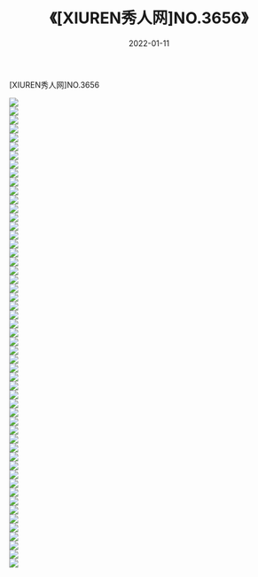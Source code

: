 ﻿---
layout: post
title:  《[XIUREN秀人网]NO.3656》
date:   2022-01-11
img: http://pic.660000.xyz/1:/秀人网/秀人网第04部分/[XIUREN秀人网]NO.3656/000.jpg
categories: [美女, 清纯, 唯美]
---

[XIUREN秀人网]NO.3656

 ![](http://pic.660000.xyz/1:/秀人网/秀人网第04部分/[XIUREN秀人网]NO.3656/001.jpg) <br>![](http://pic.660000.xyz/1:/秀人网/秀人网第04部分/[XIUREN秀人网]NO.3656/002.jpg) <br>![](http://pic.660000.xyz/1:/秀人网/秀人网第04部分/[XIUREN秀人网]NO.3656/003.jpg) <br>![](http://pic.660000.xyz/1:/秀人网/秀人网第04部分/[XIUREN秀人网]NO.3656/004.jpg) <br>![](http://pic.660000.xyz/1:/秀人网/秀人网第04部分/[XIUREN秀人网]NO.3656/005.jpg) <br>![](http://pic.660000.xyz/1:/秀人网/秀人网第04部分/[XIUREN秀人网]NO.3656/006.jpg) <br>![](http://pic.660000.xyz/1:/秀人网/秀人网第04部分/[XIUREN秀人网]NO.3656/007.jpg) <br>![](http://pic.660000.xyz/1:/秀人网/秀人网第04部分/[XIUREN秀人网]NO.3656/008.jpg) <br>![](http://pic.660000.xyz/1:/秀人网/秀人网第04部分/[XIUREN秀人网]NO.3656/009.jpg) <br>![](http://pic.660000.xyz/1:/秀人网/秀人网第04部分/[XIUREN秀人网]NO.3656/010.jpg) <br>![](http://pic.660000.xyz/1:/秀人网/秀人网第04部分/[XIUREN秀人网]NO.3656/011.jpg) <br>![](http://pic.660000.xyz/1:/秀人网/秀人网第04部分/[XIUREN秀人网]NO.3656/012.jpg) <br>![](http://pic.660000.xyz/1:/秀人网/秀人网第04部分/[XIUREN秀人网]NO.3656/013.jpg) <br>![](http://pic.660000.xyz/1:/秀人网/秀人网第04部分/[XIUREN秀人网]NO.3656/014.jpg) <br>![](http://pic.660000.xyz/1:/秀人网/秀人网第04部分/[XIUREN秀人网]NO.3656/015.jpg) <br>![](http://pic.660000.xyz/1:/秀人网/秀人网第04部分/[XIUREN秀人网]NO.3656/016.jpg) <br>![](http://pic.660000.xyz/1:/秀人网/秀人网第04部分/[XIUREN秀人网]NO.3656/017.jpg) <br>![](http://pic.660000.xyz/1:/秀人网/秀人网第04部分/[XIUREN秀人网]NO.3656/018.jpg) <br>![](http://pic.660000.xyz/1:/秀人网/秀人网第04部分/[XIUREN秀人网]NO.3656/019.jpg) <br>![](http://pic.660000.xyz/1:/秀人网/秀人网第04部分/[XIUREN秀人网]NO.3656/020.jpg) <br>![](http://pic.660000.xyz/1:/秀人网/秀人网第04部分/[XIUREN秀人网]NO.3656/021.jpg) <br>![](http://pic.660000.xyz/1:/秀人网/秀人网第04部分/[XIUREN秀人网]NO.3656/022.jpg) <br>![](http://pic.660000.xyz/1:/秀人网/秀人网第04部分/[XIUREN秀人网]NO.3656/023.jpg) <br>![](http://pic.660000.xyz/1:/秀人网/秀人网第04部分/[XIUREN秀人网]NO.3656/024.jpg) <br>![](http://pic.660000.xyz/1:/秀人网/秀人网第04部分/[XIUREN秀人网]NO.3656/025.jpg) <br>![](http://pic.660000.xyz/1:/秀人网/秀人网第04部分/[XIUREN秀人网]NO.3656/026.jpg) <br>![](http://pic.660000.xyz/1:/秀人网/秀人网第04部分/[XIUREN秀人网]NO.3656/027.jpg) <br>![](http://pic.660000.xyz/1:/秀人网/秀人网第04部分/[XIUREN秀人网]NO.3656/028.jpg) <br>![](http://pic.660000.xyz/1:/秀人网/秀人网第04部分/[XIUREN秀人网]NO.3656/029.jpg) <br>![](http://pic.660000.xyz/1:/秀人网/秀人网第04部分/[XIUREN秀人网]NO.3656/030.jpg) <br>![](http://pic.660000.xyz/1:/秀人网/秀人网第04部分/[XIUREN秀人网]NO.3656/031.jpg) <br>![](http://pic.660000.xyz/1:/秀人网/秀人网第04部分/[XIUREN秀人网]NO.3656/032.jpg) <br>![](http://pic.660000.xyz/1:/秀人网/秀人网第04部分/[XIUREN秀人网]NO.3656/033.jpg) <br>![](http://pic.660000.xyz/1:/秀人网/秀人网第04部分/[XIUREN秀人网]NO.3656/034.jpg) <br>![](http://pic.660000.xyz/1:/秀人网/秀人网第04部分/[XIUREN秀人网]NO.3656/035.jpg) <br>![](http://pic.660000.xyz/1:/秀人网/秀人网第04部分/[XIUREN秀人网]NO.3656/036.jpg) <br>![](http://pic.660000.xyz/1:/秀人网/秀人网第04部分/[XIUREN秀人网]NO.3656/037.jpg) <br>![](http://pic.660000.xyz/1:/秀人网/秀人网第04部分/[XIUREN秀人网]NO.3656/038.jpg) <br>![](http://pic.660000.xyz/1:/秀人网/秀人网第04部分/[XIUREN秀人网]NO.3656/039.jpg) <br>![](http://pic.660000.xyz/1:/秀人网/秀人网第04部分/[XIUREN秀人网]NO.3656/040.jpg) <br>![](http://pic.660000.xyz/1:/秀人网/秀人网第04部分/[XIUREN秀人网]NO.3656/041.jpg) <br>![](http://pic.660000.xyz/1:/秀人网/秀人网第04部分/[XIUREN秀人网]NO.3656/042.jpg) <br>![](http://pic.660000.xyz/1:/秀人网/秀人网第04部分/[XIUREN秀人网]NO.3656/043.jpg) <br>![](http://pic.660000.xyz/1:/秀人网/秀人网第04部分/[XIUREN秀人网]NO.3656/044.jpg) <br>![](http://pic.660000.xyz/1:/秀人网/秀人网第04部分/[XIUREN秀人网]NO.3656/045.jpg) <br>![](http://pic.660000.xyz/1:/秀人网/秀人网第04部分/[XIUREN秀人网]NO.3656/046.jpg) <br>![](http://pic.660000.xyz/1:/秀人网/秀人网第04部分/[XIUREN秀人网]NO.3656/047.jpg) <br>![](http://pic.660000.xyz/1:/秀人网/秀人网第04部分/[XIUREN秀人网]NO.3656/048.jpg) <br>![](http://pic.660000.xyz/1:/秀人网/秀人网第04部分/[XIUREN秀人网]NO.3656/049.jpg) <br>![](http://pic.660000.xyz/1:/秀人网/秀人网第04部分/[XIUREN秀人网]NO.3656/050.jpg) <br>![](http://pic.660000.xyz/1:/秀人网/秀人网第04部分/[XIUREN秀人网]NO.3656/051.jpg) <br>![](http://pic.660000.xyz/1:/秀人网/秀人网第04部分/[XIUREN秀人网]NO.3656/052.jpg) <br>![](http://pic.660000.xyz/1:/秀人网/秀人网第04部分/[XIUREN秀人网]NO.3656/053.jpg) <br>